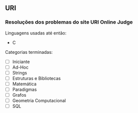 ## URI
### Resoluções dos problemas do site URI Online Judge

Linguagens usadas até então:

* C

Categorias terminadas:

- [ ] Iniciante
- [ ] Ad-Hoc
- [ ] Strings
- [ ] Estruturas e Bibliotecas
- [ ] Matemática
- [ ] Paradigmas
- [ ] Grafos
- [ ] Geometria Computacional
- [ ] SQL
